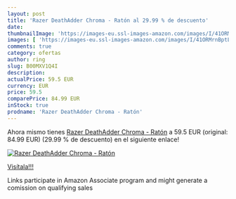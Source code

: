 ```yaml
---
layout: post
title: 'Razer DeathAdder Chroma - Ratón al 29.99 % de descuento'
date: 
thumbnailImage: 'https://images-eu.ssl-images-amazon.com/images/I/41ORMrnBptL._SL200_.jpg'
images: [ 'https://images-eu.ssl-images-amazon.com/images/I/41ORMrnBptL._SL200_.jpg' ]
comments: true
category: ofertas
author: ring
slug: B00MXV1Q4I
description:
actualPrice: 59.5 EUR
currency: EUR
price: 59.5
comparePrice: 84.99 EUR
inStock: true
prodname: 'Razer DeathAdder Chroma - Ratón'
---
```


Ahora mismo tienes [Razer DeathAdder Chroma - Ratón](https://www.amazon.es/dp/B00MXV1Q4I/?tag=tolees-21) a 59.5 EUR (original: 84.99 EUR) (29.99 %  de descuento) en el siguiente enlace!

[![Razer DeathAdder Chroma - Ratón](https://images-eu.ssl-images-amazon.com/images/I/41ORMrnBptL._SL200_.jpg)](https://www.amazon.es/dp/B00MXV1Q4I/?tag=tolees-21)

[Visítala!!!](https://www.amazon.es/dp/B00MXV1Q4I/?tag=tolees-21)

Links participate in Amazon Associate program and might generate a comission on qualifying sales
